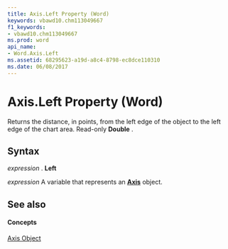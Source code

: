 ```yaml
---
title: Axis.Left Property (Word)
keywords: vbawd10.chm113049667
f1_keywords:
- vbawd10.chm113049667
ms.prod: word
api_name:
- Word.Axis.Left
ms.assetid: 68295623-a19d-a8c4-8798-ec8dce110310
ms.date: 06/08/2017
---
```



# Axis.Left Property (Word)

Returns the distance, in points, from the left edge of the object to the left edge of the chart area. Read-only  **Double** .


## Syntax

 _expression_ . **Left**

 _expression_ A variable that represents an **[Axis](axis-object-word.md)** object.


## See also


#### Concepts


[Axis Object](axis-object-word.md)

